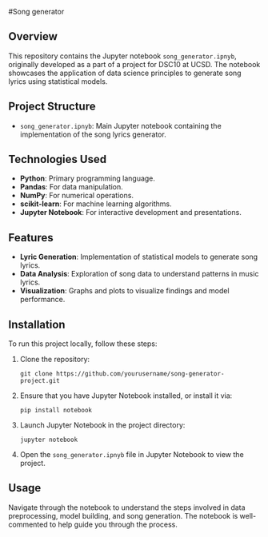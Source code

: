 #Song generator


## Overview
This repository contains the Jupyter notebook `song_generator.ipnyb`, originally developed as a part of a project for DSC10 at UCSD. The notebook showcases the application of data science principles to generate song lyrics using statistical models.

## Project Structure
- `song_generator.ipnyb`: Main Jupyter notebook containing the implementation of the song lyrics generator.

## Technologies Used
- **Python**: Primary programming language.
- **Pandas**: For data manipulation.
- **NumPy**: For numerical operations.
- **scikit-learn**: For machine learning algorithms.
- **Jupyter Notebook**: For interactive development and presentations.

## Features
- **Lyric Generation**: Implementation of statistical models to generate song lyrics.
- **Data Analysis**: Exploration of song data to understand patterns in music lyrics.
- **Visualization**: Graphs and plots to visualize findings and model performance.

## Installation
To run this project locally, follow these steps:
1. Clone the repository:
   ```
   git clone https://github.com/yourusername/song-generator-project.git
   ```
2. Ensure that you have Jupyter Notebook installed, or install it via:
   ```
   pip install notebook
   ```
3. Launch Jupyter Notebook in the project directory:
   ```
   jupyter notebook
   ```
4. Open the `song_generator.ipnyb` file in Jupyter Notebook to view the project.

## Usage
Navigate through the notebook to understand the steps involved in data preprocessing, model building, and song generation. The notebook is well-commented to help guide you through the process.

